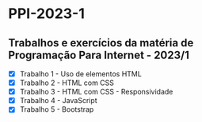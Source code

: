 # PPI-2023-1
Trabalhos e exercícios da matéria de Programação Para Internet - 2023/1
---
- [X] Trabalho 1 - Uso de elementos HTML
- [X] Trabalho 2 - HTML com CSS
- [X] Trabalho 3 - HTML com CSS - Responsividade
- [X] Trabalho 4 - JavaScript
- [X] Trabalho 5 - Bootstrap
